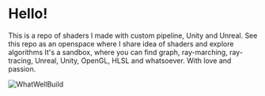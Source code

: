 # Hello!
This is a repo of shaders I made with custom pipeline, Unity and Unreal. See this repo as an openspace where I share idea of shaders and explore algorithms
It's a sandbox, where you can find graph, ray-marching, ray-tracing, Unreal, Unity, OpenGL, HLSL and whatsoever. With love and passion.


![WhatWellBuild](https://i.imgur.com/DNbkr4k.png)
